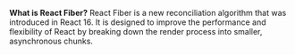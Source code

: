 **What is React Fiber?**
React Fiber is a new reconciliation algorithm that was introduced in React 16. It is designed to improve the performance and flexibility of React by breaking down the render process into smaller, asynchronous chunks.